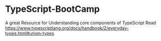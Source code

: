 # TypeScript-BootCamp

A great Resource for Understanding core components of TypeScript Read https://www.typescriptlang.org/docs/handbook/2/everyday-types.html#union-types
